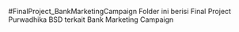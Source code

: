 #FinalProject_BankMarketingCampaign
Folder ini berisi Final Project Purwadhika BSD terkait Bank Marketing Campaign
